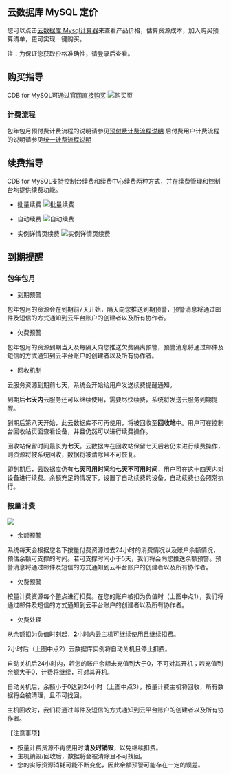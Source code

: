 ## 云数据库 MySQL 定价

您可以点击[云数据库 Mysql计算器](https://buy.tce.fsphere.cn/calculator/cdb)来查看产品价格，估算资源成本，加入购买预算清单，更可实现一键购买。

注：为保证您获取价格准确性，请登录后查看。

## 购买指导

CDB for MySQL可通过[官网直接购买](http://manage.qcloud.com/shoppingcart/shop.php?tab=cdb)
![购买页](http://imgcache.tcecqpoc.fsphere.cn/image/mccdn.qcloud.com/static/img/f36179b2d4c5f3a3b067f34dd2962fdd/1.png)

### 计费流程

包年包月预付费计费流程的说明请参见[预付费计费流程说明](/document/product/555/7453)
后付费用户计费流程的说明请参见[统一计费流程说明](/document/product/555/7437)

## 续费指导

CDB for MySQL支持控制台续费和续费中心续费两种方式，并在续费管理和控制台均提供续费功能。

* 批量续费
 ![批量续费](http://imgcache.tcecqpoc.fsphere.cn/image/mccdn.qcloud.com/static/img/f2544fd18e7314b5c46d566066b18d58/2.png)
	
* 自动续费
![自动续费](http://imgcache.tcecqpoc.fsphere.cn/image/mccdn.qcloud.com/static/img/89b0396d1e136062b7a143d061a4cf23/3.png)
	
* 实例详情页续费
![实例详情页续费](http://imgcache.tcecqpoc.fsphere.cn/image/mccdn.qcloud.com/static/img/443653cd0dc55eba5385e05a58ad1819/4.png)

## 到期提醒

### 包年包月

- 到期预警

包年包月的资源会在到期前7天开始，隔天向您推送到期预警，预警消息将通过邮件及短信的方式通知到云平台账户的创建者以及所有协作者。

- 欠费预警

包年包月的资源到期当天及每隔天向您推送欠费隔离预警，预警消息将通过邮件及短信的方式通知到云平台账户的创建者以及所有协作者。

- 回收机制

云服务资源到期前七天，系统会开始给用户发送续费提醒通知。
 
到期后**七天内**云服务还可以继续使用，需要尽快续费，系统将发送云服务到期提醒。

到期后第八天开始，此云数据库不可再使用，将被回收至**回收站**中。用户可在控制台回收站页面查看设备，并且仍然可以进行续费操作。

回收站保留时间最长为**七天**。云数据库在回收站保留七天后若仍未进行续费操作，则资源将被系统回收，数据将被清除且不可恢复。 

即到期后，云数据库仍有**七天可用时间**和**七天不可用时间**，用户可在这十四天内对设备进行续费。余额充足的情况下，设置了自动续费的设备，自动续费也会照常执行。

### 按量计费
 
 ![](http://imgcache.tcecqpoc.fsphere.cn/image/mccdn.qcloud.com/img567f91951599d.png)
 
- 余额预警

系统每天会根据您名下按量付费资源过去24小时的消费情况以及账户余额情况，预估余额可支撑的时间。若可支撑时间小于5天，我们将会向您推送余额预警。预警消息将通过邮件及短信的方式通知到云平台账户的创建者以及所有协作者。

- 欠费预警

按量计费资源每个整点进行扣费。在您的账户被扣为负值时（上图中点1），我们将通过邮件及短信的方式通知到云平台账户的创建者以及所有协作者。

- 欠费处理

从余额扣为负值时刻起，**2**小时内云主机可继续使用且继续扣费。

2小时后（上图中点2）云数据库实例将自动关机且停止扣费。

自动关机后24小时内，若您的账户余额未充值到大于0，不可对其开机；若充值到余额大于0，计费将继续，可对其开机。

自动关机后，余额小于0达到24小时（上图中点3），按量计费主机将回收，所有数据将会被清理，且不可找回。

主机回收时，我们将通过邮件及短信的方式通知到云平台账户的创建者以及所有协作者。

【注意事项】 

- 按量计费资源不再使用时**请及时销毁**，以免继续扣费。
- 主机销毁/回收后，数据将会被清除且不可找回。
- 您的实际资源消耗可能不断变化，因此余额预警可能存在一定的误差。

